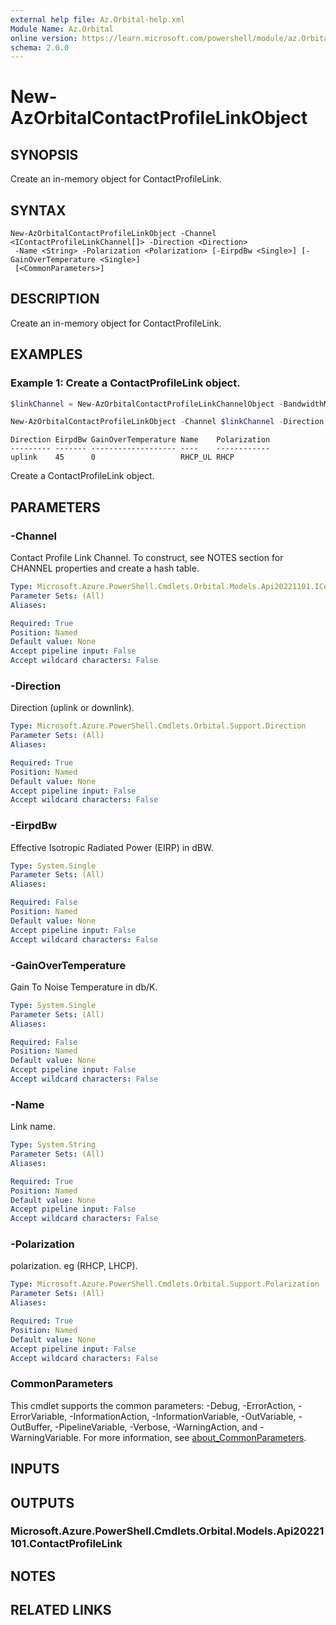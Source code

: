 ```yaml
---
external help file: Az.Orbital-help.xml
Module Name: Az.Orbital
online version: https://learn.microsoft.com/powershell/module/az.Orbital/new-AzOrbitalContactProfileLinkObject
schema: 2.0.0
---
```


# New-AzOrbitalContactProfileLinkObject

## SYNOPSIS
Create an in-memory object for ContactProfileLink.

## SYNTAX

```
New-AzOrbitalContactProfileLinkObject -Channel <IContactProfileLinkChannel[]> -Direction <Direction>
 -Name <String> -Polarization <Polarization> [-EirpdBw <Single>] [-GainOverTemperature <Single>]
 [<CommonParameters>]
```

## DESCRIPTION
Create an in-memory object for ContactProfileLink.

## EXAMPLES

### Example 1: Create a ContactProfileLink object.
```powershell
$linkChannel = New-AzOrbitalContactProfileLinkChannelObject -BandwidthMHz 0.036 -CenterFrequencyMHz 2106.4063 -EndPointIPAddress 10.0.1.0 -EndPointName AQUA_command -EndPointPort 4000 -EndPointProtocol TCP -Name channel1 -DecodingConfiguration na -DemodulationConfiguration na -EncodingConfiguration AQUA_CMD_CCSDS -ModulationConfiguration AQUA_UPLINK_BPSK

New-AzOrbitalContactProfileLinkObject -Channel $linkChannel -Direction uplink -Name RHCP_UL -Polarization RHCP -EirpdBw 45 -GainOverTemperature 0
```

```output
Direction EirpdBw GainOverTemperature Name    Polarization
--------- ------- ------------------- ----    ------------
uplink    45      0                   RHCP_UL RHCP
```

Create a ContactProfileLink object.

## PARAMETERS

### -Channel
Contact Profile Link Channel.
To construct, see NOTES section for CHANNEL properties and create a hash table.

```yaml
Type: Microsoft.Azure.PowerShell.Cmdlets.Orbital.Models.Api20221101.IContactProfileLinkChannel[]
Parameter Sets: (All)
Aliases:

Required: True
Position: Named
Default value: None
Accept pipeline input: False
Accept wildcard characters: False
```

### -Direction
Direction (uplink or downlink).

```yaml
Type: Microsoft.Azure.PowerShell.Cmdlets.Orbital.Support.Direction
Parameter Sets: (All)
Aliases:

Required: True
Position: Named
Default value: None
Accept pipeline input: False
Accept wildcard characters: False
```

### -EirpdBw
Effective Isotropic Radiated Power (EIRP) in dBW.

```yaml
Type: System.Single
Parameter Sets: (All)
Aliases:

Required: False
Position: Named
Default value: None
Accept pipeline input: False
Accept wildcard characters: False
```

### -GainOverTemperature
Gain To Noise Temperature in db/K.

```yaml
Type: System.Single
Parameter Sets: (All)
Aliases:

Required: False
Position: Named
Default value: None
Accept pipeline input: False
Accept wildcard characters: False
```

### -Name
Link name.

```yaml
Type: System.String
Parameter Sets: (All)
Aliases:

Required: True
Position: Named
Default value: None
Accept pipeline input: False
Accept wildcard characters: False
```

### -Polarization
polarization.
eg (RHCP, LHCP).

```yaml
Type: Microsoft.Azure.PowerShell.Cmdlets.Orbital.Support.Polarization
Parameter Sets: (All)
Aliases:

Required: True
Position: Named
Default value: None
Accept pipeline input: False
Accept wildcard characters: False
```

### CommonParameters
This cmdlet supports the common parameters: -Debug, -ErrorAction, -ErrorVariable, -InformationAction, -InformationVariable, -OutVariable, -OutBuffer, -PipelineVariable, -Verbose, -WarningAction, and -WarningVariable. For more information, see [about_CommonParameters](http://go.microsoft.com/fwlink/?LinkID=113216).

## INPUTS

## OUTPUTS

### Microsoft.Azure.PowerShell.Cmdlets.Orbital.Models.Api20221101.ContactProfileLink

## NOTES

## RELATED LINKS
